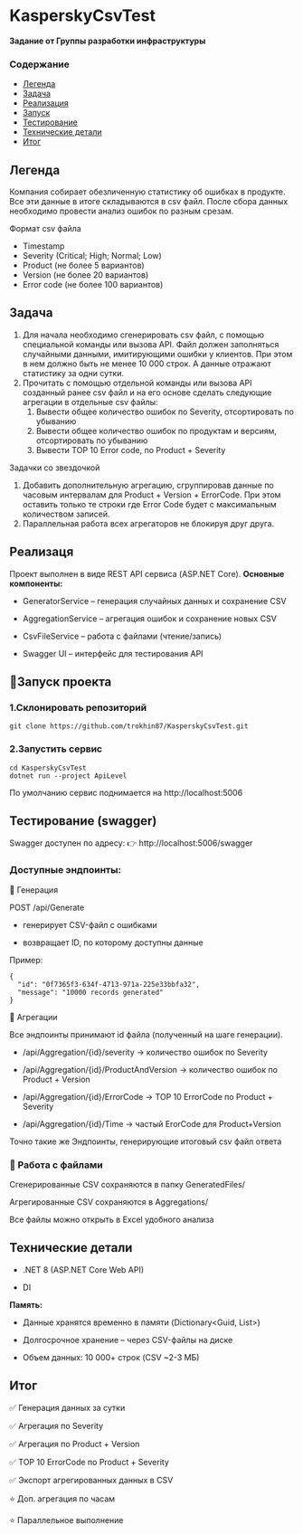 # KasperskyCsvTest
**Задание от Группы разработки инфраструктуры**

### Содержание
- [Легенда](#легенда)
- [Задача](#задача)
- [Реализация](#реализаця)
- [Запуск](#запуск-проекта)
- [Тестирование](#тестирование-swagger)
- [Технические детали](#технические-детали)
- [Итог](#итог)


## Легенда

Компания собирает обезличенную статистику об ошибках в продукте. Все эти данные в итоге складываются в csv файл. После сбора данных необходимо провести анализ ошибок по разным срезам.

Формат csv файла

- Timestamp
- Severity (Critical; High; Normal; Low)
- Product (не более 5 вариантов)
- Version (не более 20 вариантов)
- Error code (не более 100 вариантов)

## Задача

1. Для начала необходимо сгенерировать csv файл, с помощью специальной команды или вызова API. Файл должен заполняться случайными данными, имитирующими ошибки у клиентов. При этом в нем должно быть не менее 10 000 строк. А данные отражают статистику за одни сутки.
2. Прочитать с помощью отдельной команды или вызова API созданный ранее csv файл и на его основе сделать следующие агрегации в отдельные csv файлы:
    1. Вывести общее количество ошибок по Severity, отсортировать по убыванию
    2. Вывести общее количество ошибок по продуктам и версиям, отсортировать по убыванию
    3. Вывести TOP 10 Error code, по Product + Severity

Задачки со звездочкой

1. Добавить дополнительную агрегацию, сгруппировав данные по часовым интервалам для Product + Version + ErrorCode. При этом оставить только те строки где Error Code будет с максимальным количеством записей.
2. Параллельная работа всех агрегаторов не блокируя друг друга.

## Реализаця

Проект выполнен в виде REST API сервиса (ASP.NET Core).
**Основные компоненты:**

- GeneratorService – генерация случайных данных и сохранение CSV

- AggregationService – агрегация ошибок и сохранение новых CSV

- CsvFileService – работа с файлами (чтение/запись)

- Swagger UI – интерфейс для тестирования API

## 🚀Запуск проекта

### 1.Склонировать репозиторий
```
git clone https://github.com/trokhin87/KasperskyCsvTest.git
```

### 2.Запустить сервис
```
cd KasperskyCsvTest
dotnet run --project ApiLevel
```
По умолчанию сервис поднимается на http://localhost:5006

## Тестирование (swagger)
Swagger доступен по адресу:
👉 http://localhost:5006/swagger

### Доступные эндпоинты:
🔹 Генерация

POST /api/Generate

- генерирует CSV-файл с ошибками

- возвращает ID, по которому доступны данные

Пример:
```
{
  "id": "0f7365f3-634f-4713-971a-225e33bbfa32",
  "message": "10000 records generated"
}
```
🔹 Агрегации

Все эндпоинты принимают id файла (полученный на шаге генерации).

- /api/Aggregation/{id}/severity → количество ошибок по Severity

- /api/Aggregation/{id}/ProductAndVersion → количество ошибок по Product + Version

- /api/Aggregation/{id}/ErrorCode → TOP 10 ErrorCode по Product + Severity

- /api/Aggregation/{id}/Time → частый ErorCode для Product+Version


Точно такие же Эндпоинты, генерирующие итоговый csv файл ответа


### 💾 Работа с файлами

Сгенерированные CSV сохраняются в папку GeneratedFiles/

Агрегированные CSV сохраняются в Aggregations/

Все файлы можно открыть в Excel удобного анализа

## Технические детали

- .NET 8 (ASP.NET Core Web API)

- DI

**Память:**

- Данные хранятся временно в памяти (Dictionary<Guid, List<ErrorRecord>>)

- Долгосрочное хранение – через CSV-файлы на диске

- Объем данных: 10 000+ строк (CSV ~2-3 МБ)


## Итог

✅ Генерация данных за сутки

✅ Агрегация по Severity

✅ Агрегация по Product + Version

✅ TOP 10 ErrorCode по Product + Severity

✅ Экспорт агрегированных данных в CSV

⭐ Доп. агрегация по часам

⭐ Параллельное выполнение
